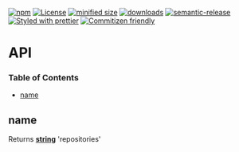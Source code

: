 [![npm](https://img.shields.io/npm/v/@kronos-integration/service-repositories.svg)](https://www.npmjs.com/package/@kronos-integration/service-repositories)
[![License](https://img.shields.io/badge/License-BSD%203--Clause-blue.svg)](https://opensource.org/licenses/BSD-3-Clause)
[![minified size](https://badgen.net/bundlephobia/min/@kronos-integration/service-repositories)](https://bundlephobia.com/result?p=@kronos-integration/service-repositories)
[![downloads](http://img.shields.io/npm/dm/@kronos-integration/service-repositories.svg?style=flat-square)](https://npmjs.org/package/@kronos-integration/service-repositories)
[![semantic-release](https://img.shields.io/badge/%20%20%F0%9F%93%A6%F0%9F%9A%80-semantic--release-e10079.svg)](https://github.com/Kronos-Integration/service-repositories.git)
[![Styled with prettier](https://img.shields.io/badge/styled_with-prettier-ff69b4.svg)](https://github.com/prettier/prettier)
[![Commitizen friendly](https://img.shields.io/badge/commitizen-friendly-brightgreen.svg)](http://commitizen.github.io/cz-cli/)

# API

<!-- Generated by documentation.js. Update this documentation by updating the source code. -->

### Table of Contents

-   [name](#name)

## name

Returns **[string](https://developer.mozilla.org/docs/Web/JavaScript/Reference/Global_Objects/String)** 'repositories'
